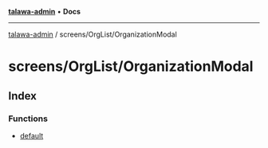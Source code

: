 [**talawa-admin**](../../../README.md) • **Docs**

***

[talawa-admin](../../../modules.md) / screens/OrgList/OrganizationModal

# screens/OrgList/OrganizationModal

## Index

### Functions

- [default](functions/default.md)
